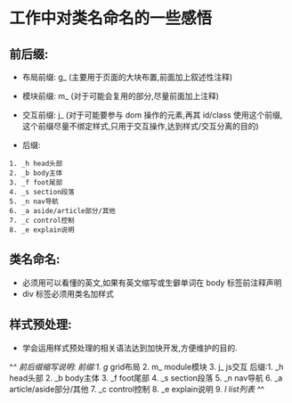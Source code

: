 # 工作中对类名命名的一些感悟

## 前后缀:
- 布局前缀: g_ (主要用于页面的大块布置,前面加上叙述性注释)

- 模块前缀: m_ (对于可能会复用的部分,尽量前面加上注释)

- 交互前缀: j_ (对于可能要参与 dom 操作的元素,再其 id/class 使用这个前缀,这个前缀尽量不绑定样式,只用于交互操作,达到样式/交互分离的目的)

- 后缀:
```
1. _h head头部
2. _b body主体
3. _f foot尾部
4. _s section段落
5. _n nav导航
6. _a aside/article部分/其他
7. _c control控制
8. _e explain说明
```


## 类名命名:
- 必须用可以看懂的英文,如果有英文缩写或生僻单词在 body 标签前注释声明
- div 标签必须用类名加样式

## 样式预处理:
- 学会运用样式预处理的相关语法达到加快开发,方便维护的目的.

^_^
前后缀缩写说明:
前缀:1. g_ grid布局 2. m_ module模块 3. j_ js交互
后缀:1. _h head头部 2. _b body主体 3. _f foot尾部 4. _s section段落 5. _n nav导航 6. _a article/aside部分/其他 7. _c control控制 8. _e explain说明 9. _l list列表
^_^
